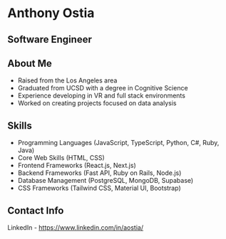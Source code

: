 # Anthony Ostia
## Software Engineer

## About Me
- Raised from the Los Angeles area
- Graduated from UCSD with a degree in Cognitive Science
- Experience developing in VR and full stack environments
- Worked on creating projects focused on data analysis

## Skills
- Programming Languages (JavaScript, TypeScript, Python, C#, Ruby, Java)
- Core Web Skills (HTML, CSS)
- Frontend Frameworks (React.js, Next.js)
- Backend Frameworks (Fast API, Ruby on Rails, Node.js)
- Database Management (PostgreSQL, MongoDB, Supabase)
- CSS Frameworks (Tailwind CSS, Material UI, Bootstrap)

## Contact Info
LinkedIn - https://www.linkedin.com/in/aostia/

